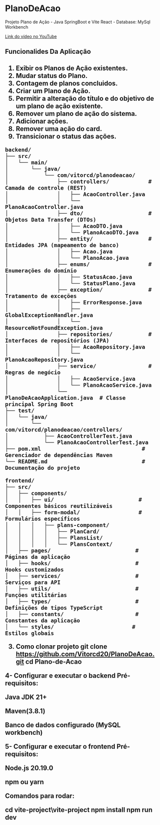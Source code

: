 # PlanoDeAcao
Projeto Plano de Ação  - Java SpringBoot e Vite React - Database: MySql Workbench  

[Link do vídeo no YouTube](https://www.youtube.com/watch?v=kK3Y4n0qyvc)

<h2>Funcionalides Da Aplicação<h2> 

1. Exibir os Planos de Ação existentes.
2. Mudar status do Plano.
3. Contagem de planos concluidos.  
4. Criar um Plano de Ação.  
5. Permitir a alteração do título e do objetivo de um plano de ação existente.  
6. Remover um plano de ação do sistema.
7. Adicionar ações. 
8. Remover uma ação do card.  
9. Transicionar o status das ações.

```
backend/
├── src/
│   └── main/
│       └── java/
│           └── com/vitorcd/planodeacao/
│               ├── controllers/            # Camada de controle (REST)
│               │   ├── AcaoController.java
│               │   └── PlanoAcaoController.java
│               ├── dto/                    # Objetos Data Transfer (DTOs)
│               │   ├── AcaoDTO.java
│               │   └── PlanoAcaoDTO.java
│               ├── entity/                 # Entidades JPA (mapeamento de banco)
│               │   ├── Acao.java
│               │   └── PlanoAcao.java
│               ├── enums/                  # Enumerações do domínio
│               │   ├── StatusAcao.java
│               │   └── StatusPlano.java
│               ├── exception/              # Tratamento de exceções
│               │   ├── ErrorResponse.java
│               │   ├── GlobalExceptionHandler.java
│               │   └── ResourceNotFoundException.java
│               ├── repositories/           # Interfaces de repositórios (JPA)
│               │   ├── AcaoRepository.java
│               │   └── PlanoAcaoRepository.java
│               ├── service/                # Regras de negócio
│               │   ├── AcaoService.java
│               │   └── PlanoAcaoService.java
│               └── PlanoDeAcaoApplication.java  # Classe principal Spring Boot
├── test/
│   └── java/
│       └── com/vitorcd/planodeacao/controllers/
│           ├── AcaoControllerTest.java
│           └── PlanoAcaoControllerTest.java
├── pom.xml                               # Gerenciador de dependências Maven
└── README.md                             # Documentação do projeto
```

```
frontend/
├── src/
│   ├── components/
│   │   ├── ui/                          # Componentes básicos reutilizáveis
│   │   ├── form-modal/                  # Formulários específicos
│   │   │   ├── plans-component/
│   │   │   │   ├── PlanCard/
│   │   │   │   ├── PlansList/
│   │   │   │   └── PlansContext/
│   ├── pages/                          # Páginas da aplicação
│   ├── hooks/                          # Hooks customizados
│   ├── services/                       # Serviços para API
│   ├── utils/                          # Funções utilitárias
│   ├── types/                          # Definições de tipos TypeScript
│   ├── constants/                      # Constantes da aplicação
│   └── styles/                        # Estilos globais
```


3. Como clonar projeto
git clone https://github.com/Vitorcd20/PlanoDeAcao.git
cd Plano-de-Acao


4- Configurar e executar o backend
Pré-requisitos:

Java JDK 21+ 

Maven(3.8.1)

Banco de dados configurado (MySQL workbench)


5- Configurar e executar o frontend
Pré-requisitos:

Node.js 20.19.0

npm ou yarn

Comandos para rodar:

cd vite-project\vite-project
npm install
npm run dev

